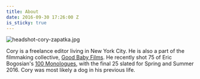 ```yaml
---
title: About
date: 2016-09-30 17:26:00 Z
is_sticky: true
---
```


![headshot-cory-zapatka.jpg](/uploads/headshot-cory-zapatka.jpg)

Cory is a freelance editor living in New York City. He is also a part of the filmmaking collective, [Good Baby Films](http://www.goodbabyfilms.com). He recently shot 75 of Eric Bogosian's [100 Monologues](http://www.100monologues.com), with the final 25 slated for Spring and Summer 2016. Cory was most likely a dog in his previous life.
